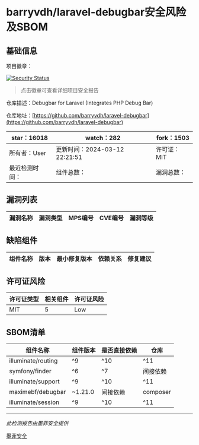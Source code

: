 # barryvdh/laravel-debugbar安全风险及SBOM

## 基础信息

项目徽章：

[![Security Status](https://www.murphysec.com/platform3/v31/badge/1767638585189433344.svg)](https://www.murphysec.com/console/report/1691878429426601984/1767638585189433344)

> 点击徽章可查看详细项目安全报告

仓库描述：Debugbar for Laravel (Integrates PHP Debug Bar)

仓库地址：[https://github.com/barryvdh/laravel-debugbar](https://github.com/barryvdh/laravel-debugbar)

| star：16018 | watch：282 | fork：1503 |
| ----------- | -------------- | ------------ |
| 所有者：User | 更新时间：2024-03-12 22:21:51 | 许可证：MIT |
| 最近检测时间： | 组件总数： | 漏洞总数： |




## 漏洞列表

| 漏洞名称 | 漏洞类型 | MPS编号 | CVE编号 | 漏洞等级 |
| ------- | ------ | ------- | ------ | ----- |





## 缺陷组件

| 组件名称 | 版本 | 最小修复版本 | 依赖关系 | 修复建议 |
| -------- | ---- | ------------ | -------- | -------- |





## 许可证风险

| 许可证类型 | 相关组件 | 许可证风险 |
| ---------- | -------- | ---------- |
|MIT|5|Low|




## SBOM清单

| 组件名称 | 组件版本 | 是否直接依赖 | 仓库 |
| -------- | -------- | ------------ | ---- |
|illuminate/routing|^9|^10|^11|间接依赖|composer|
|symfony/finder|^6|^7|间接依赖|composer|
|illuminate/support|^9|^10|^11|间接依赖|composer|
|maximebf/debugbar|~1.21.0|间接依赖|composer|
|illuminate/session|^9|^10|^11|间接依赖|composer|


------

*此检测报告由墨菲安全提供*

[墨菲安全](www.murphysec.com)